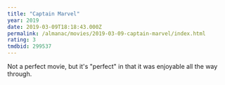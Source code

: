 ```yaml
---
title: "Captain Marvel"
year: 2019
date: 2019-03-09T18:18:43.000Z
permalink: /almanac/movies/2019-03-09-captain-marvel/index.html
rating: 3
tmdbid: 299537
---
```


Not a perfect movie, but it's "perfect" in that it was enjoyable all the way through.